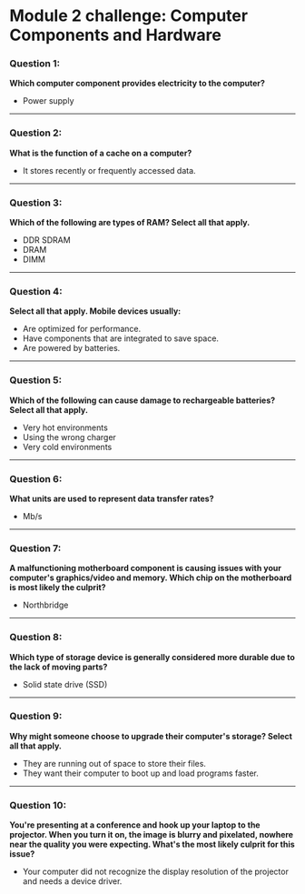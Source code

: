 # Module 2 challenge: Computer Components and Hardware


### Question 1:
**Which computer component provides electricity to the computer?**

- Power supply

---

### Question 2:
**What is the function of a cache on a computer?**

- It stores recently or frequently accessed data.

---

### Question 3:
**Which of the following are types of RAM? Select all that apply.**

- DDR SDRAM
- DRAM
- DIMM

---

### Question 4:
**Select all that apply. Mobile devices usually:**

- Are optimized for performance.
- Have components that are integrated to save space.
- Are powered by batteries.

---

### Question 5:
**Which of the following can cause damage to rechargeable batteries? Select all that apply.**

- Very hot environments
- Using the wrong charger
- Very cold environments

---

### Question 6:
**What units are used to represent data transfer rates?**


- Mb/s

---

### Question 7:
**A malfunctioning motherboard component is causing issues with your computer's graphics/video and memory. Which chip on the motherboard is most likely the culprit?**

- Northbridge

---

### Question 8:
**Which type of storage device is generally considered more durable due to the lack of moving parts?**

- Solid state drive (SSD)

---

### Question 9:
**Why might someone choose to upgrade their computer's storage? Select all that apply.**

- They are running out of space to store their files.
- They want their computer to boot up and load programs faster.

---

### Question 10:
**You're presenting at a conference and hook up your laptop to the projector. When you turn it on, the image is blurry and pixelated, nowhere near the quality you were expecting. What's the most likely culprit for this issue?**

- Your computer did not recognize the display resolution of the projector and needs a device driver.
